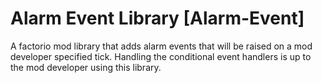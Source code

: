 # Alarm Event Library [Alarm-Event]
A factorio mod library that adds alarm events that will be raised on a mod developer specified tick. Handling the conditional event handlers is up to the mod developer using this library.
